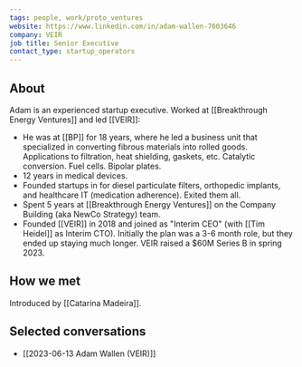 ```yaml
---
tags: people, work/proto_ventures
website: https://www.linkedin.com/in/adam-wallen-7603646
company: VEIR
job title: Senior Executive
contact_type: startup_operators
---
```

## About
Adam is an experienced startup executive. Worked at [[Breakthrough Energy Ventures]] and led [[VEIR]]:
- He was at [[BP]] for 18 years, where he led a business unit that specialized in converting fibrous materials into rolled goods. Applications to filtration, heat shielding, gaskets, etc. Catalytic conversion. Fuel cells. Bipolar plates.
- 12 years in medical devices.
- Founded startups in for diesel particulate filters, orthopedic implants, and healthcare IT (medication adherence). Exited them all.
- Spent 5 years at [[Breakthrough Energy Ventures]] on the Company Building (aka NewCo Strategy) team.
- Founded [[VEIR]] in 2018 and joined as "Interim CEO" (with [[Tim Heidel]] as Interim CTO). Initially the plan was a 3-6 month role, but they ended up staying much longer. VEIR raised a $60M Series B in spring 2023.

## How we met
Introduced by [[Catarina Madeira]].
## Selected conversations
- [[2023-06-13 Adam Wallen (VEIR)]]